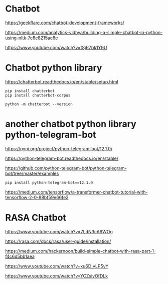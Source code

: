 # Chatbot
https://geekflare.com/chatbot-development-frameworks/

https://medium.com/analytics-vidhya/building-a-simple-chatbot-in-python-using-nltk-7c8c8215ac6e

https://www.youtube.com/watch?v=tSjR7bk1Y9U

# Chatbot python library
https://chatterbot.readthedocs.io/en/stable/setup.html

```
pip install chatterbot
pip install chatterbot-corpus

python -m chatterbot --version
```
# another chatbot python library python-telegram-bot
https://pypi.org/project/python-telegram-bot/12.1.0/

https://python-telegram-bot.readthedocs.io/en/stable/

https://github.com/python-telegram-bot/python-telegram-bot/tree/master/examples

```
pip install python-telegram-bot==12.1.0
```


https://medium.com/tensorflow/a-transformer-chatbot-tutorial-with-tensorflow-2-0-88bf59e66fe2

# RASA Chatbot
https://www.youtube.com/watch?v=7LdN3cA6WOg

https://rasa.com/docs/rasa/user-guide/installation/

https://medium.com/hackernoon/build-simple-chatbot-with-rasa-part-1-f4c6d5bb1aea

https://www.youtube.com/watch?v=xu6D_vLP5vY

https://www.youtube.com/watch?v=YCZsiyOfDLk
